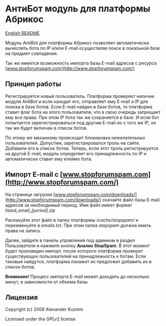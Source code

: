 # АнтиБот модуль для платформы Абрикос

[English README](https://github.com/abricos/abricos-mod-antibot/blob/master/README.md)

Модуль AntiBot для платформы Абрикос позволяет автоматически вычеслять бота 
по IP и/или E-mail осуществляя поиск в локальной базе на предмет совпадения.

Так же имеется возможность импорта базы E-mail адресов с ресурса [www.stopforumspam.com](http://www.stopforumspam.com/)


## Принцип работы

Регистрируется новый пользователь. Платформа проверяет наличие модуля AntiBot и если
находит его, отправляет ему E-mail и IP для поиска в базе ботов.
Если E-mail найден в базе ботов, то платформа ставит флаг бота на этого пользователя, 
что в свою очередь запрещает ему все права.
При этом IP бота так же сохраняется в базе. И если бот попытается зарегистрироваться 
под другим E-mail но с того же IP, он так же будет включен в список ботов.

По этому же механизму происходит блокировка нежелательных пользователей.
Допустим, зарегестрировался троль на сайте. Добавили его в список ботов. Теперь, если 
этот троль регистрируется на другой E-mail, модуль определяет его принадлежность 
по IP и автоматически ставит ему клеймо бота.


## Импорт E-mail с [www.stopforumspam.com](http://www.stopforumspam.com/)

На странице загрузки [www.stopforumspam.com/downloads/](http://www.stopforumspam.com/downloads/)
скачайте файл базы E-mail адресов за необходимый период. Имя файл имеет 
формат *listed_email_[period].zip*

Распакуйте этот файл в папку платформы */cache/stopspam/* и переименуйте 
в *emails.txt*. При этом папка *stopspam* должна иметь права на запись. 

Далее, зайдите в панель управления под админом в раздел Пользователи и нажмите
кнопку **Анализ StopSpam**. В этот момент будет произведен импорт, после которого
платформа проверит существующих пользователей на принадлежность к ботам. Если таковые
найдутся, платформа покажит их предложит добавить их в список ботов.

**Внимание!** Процесс импорта E-mail может доходить до несколько минут, в зависимости от 
объема базы.


## Лицензия
Copyright (c) 2008 Alexander Kuzmin

Licensed under the GPLv2 license
